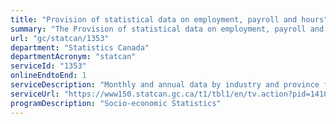 ```yaml
---
title: "Provision of statistical data on employment, payroll and hours"
summary: "The Provision of statistical data on employment, payroll and hours service from Statistics Canada is available end-to-end online, according to the GC Service Inventory."
url: "gc/statcan/1353"
department: "Statistics Canada"
departmentAcronym: "statcan"
serviceId: "1353"
onlineEndtoEnd: 1
serviceDescription: "Monthly and annual data by industry and province for the following: Average weekly earnings; Average hourly earnings; Total employment; Total payroll; Average hours. Monthly data by industry and province on job vacancies. These data are published in 91,000 CANSIM series and in a monthly major Daily release."
serviceUrl: "https://www150.statcan.gc.ca/t1/tbl1/en/tv.action?pid=1410022001"
programDescription: "Socio-economic Statistics"
---
```

